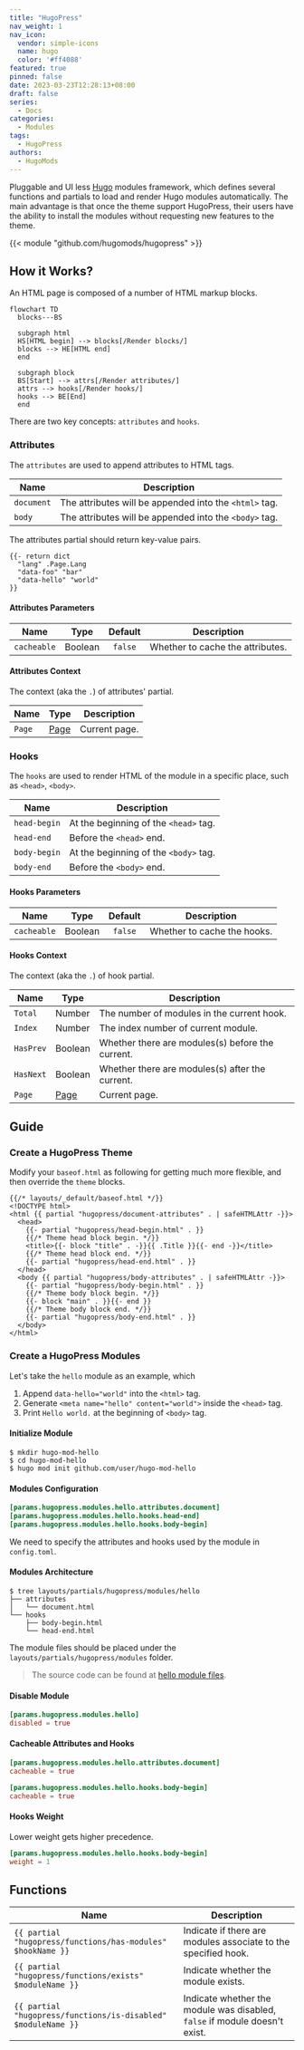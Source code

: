 ```yaml
---
title: "HugoPress"
nav_weight: 1
nav_icon:
  vendor: simple-icons
  name: hugo
  color: '#ff4088'
featured: true
pinned: false
date: 2023-03-23T12:28:13+08:00
draft: false
series:
  - Docs
categories:
  - Modules
tags:
  - HugoPress
authors:
  - HugoMods
---
```


Pluggable and UI less [Hugo](https://gohugo.io/) modules framework, which defines several functions and partials to load and render Hugo modules automatically.
The main advantage is that once the theme support HugoPress, their users have the ability to install the modules without requesting new features to the theme.

<!--more-->

{{< module "github.com/hugomods/hugopress" >}}

## How it Works?

An HTML page is composed of a number of HTML markup blocks.

```mermaid
flowchart TD
  blocks---BS

  subgraph html
  HS[HTML begin] --> blocks[/Render blocks/]
  blocks --> HE[HTML end]
  end

  subgraph block
  BS[Start] --> attrs[/Render attributes/]
  attrs --> hooks[/Render hooks/]
  hooks --> BE[End]
  end
```

There are two key concepts: `attributes` and `hooks`.

### Attributes

The `attributes` are used to append attributes to HTML tags.

| Name | Description
|---|---
| `document` | The attributes will be appended into the `<html>` tag.
| `body` | The attributes will be appended into the `<body>` tag.

The attributes partial should return key-value pairs.

```go-html-template
{{- return dict
  "lang" .Page.Lang
  "data-foo" "bar"
  "data-hello" "world"
}}
```

#### Attributes Parameters

| Name | Type | Default | Description
|---|:-:|:-:|---
| `cacheable` | Boolean | `false` | Whether to cache the attributes.

#### Attributes Context

The context (aka the `.`) of attributes' partial.

| Name | Type | Description
|---|---|---
| `Page` | [Page](https://gohugo.io/variables/page/) | Current page.

### Hooks

The `hooks` are used to render HTML of the module in a specific place, such as `<head>`, `<body>`.

| Name | Description
|---|---
| `head-begin` | At the beginning of the `<head>` tag.
| `head-end` | Before the `<head>` end.
| `body-begin` | At the beginning of the `<body>` tag.
| `body-end` | Before the `<body>` end.

#### Hooks Parameters

| Name | Type | Default | Description
|---|:-:|:-:|---
| `cacheable` | Boolean | `false` | Whether to cache the hooks.

#### Hooks Context

The context (aka the `.`) of hook partial.

| Name | Type | Description
|---|---|---
| `Total` | Number | The number of modules in the current hook.
| `Index` | Number | The index number of current module.
| `HasPrev` | Boolean | Whether there are modules(s) before the current.
| `HasNext` | Boolean | Whether there are modules(s) after the current.
| `Page` | [Page](https://gohugo.io/variables/page/) | Current page.

## Guide

### Create a HugoPress Theme

Modify your `baseof.html` as following for getting much more flexible, and then override the `theme` blocks.

```go-html-template
{{/* layouts/_default/baseof.html */}}
<!DOCTYPE html>
<html {{ partial "hugopress/document-attributes" . | safeHTMLAttr -}}>
  <head>
    {{- partial "hugopress/head-begin.html" . }}
    {{/* Theme head block begin. */}}
    <title>{{- block "title" . -}}{{ .Title }}{{- end -}}</title>
    {{/* Theme head block end. */}}
    {{- partial "hugopress/head-end.html" . }}
  </head>
  <body {{ partial "hugopress/body-attributes" . | safeHTMLAttr -}}>
    {{- partial "hugopress/body-begin.html" . }}
    {{/* Theme body block begin. */}}
    {{- block "main" . }}{{- end }}
    {{/* Theme body block end. */}}
    {{- partial "hugopress/body-end.html" . }}
  </body>
</html>
```

### Create a HugoPress Modules

Let's take the `hello` module as an example, which

1. Append `data-hello="world"` into the `<html>` tag.
1. Generate `<meta name="hello" content="world">` inside the `<head>` tag.
1. Print `Hello world.` at the beginning of `<body>` tag.

#### Initialize Module

```
$ mkdir hugo-mod-hello
$ cd hugo-mod-hello
$ hugo mod init github.com/user/hugo-mod-hello
```

#### Modules Configuration

```toml
[params.hugopress.modules.hello.attributes.document]
[params.hugopress.modules.hello.hooks.head-end]
[params.hugopress.modules.hello.hooks.body-begin]
```

We need to specify the attributes and hooks used by the module in `config.toml`.

#### Modules Architecture

```
$ tree layouts/partials/hugopress/modules/hello
├── attributes
│   └── document.html
└── hooks
    ├── body-begin.html
    └── head-end.html
```

The module files should be placed under the `layouts/partials/hugopress/modules` folder.

> The source code can be found at [hello module files](https://github.com/hugomods/hugopress/tree/main/exampleSite/layouts/partials/hugopress/modules/hello).

#### Disable Module

```toml
[params.hugopress.modules.hello]
disabled = true
```

#### Cacheable Attributes and Hooks

```toml
[params.hugopress.modules.hello.attributes.document]
cacheable = true

[params.hugopress.modules.hello.hooks.body-begin]
cacheable = true
```

#### Hooks Weight

Lower weight gets higher precedence.

```toml
[params.hugopress.modules.hello.hooks.body-begin]
weight = 1
```

## Functions

| Name | Description
|---|---
| `{{ partial "hugopress/functions/has-modules" $hookName }}` | Indicate if there are modules associate to the specified hook.
| `{{ partial "hugopress/functions/exists" $moduleName }}` | Indicate whether the module exists.
| `{{ partial "hugopress/functions/is-disabled" $moduleName }}` | Indicate whether the module was disabled, `false` if module doesn't exist.

